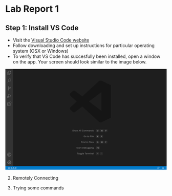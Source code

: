 # Lab Report 1

## Step 1: Install VS Code

- Visit the [Visual Studio Code website](https://code.visualstudio.com)
- Follow downloading and set up instructions for particular operating system (OSX or Windows)
- To verify that VS Code has succesfully been installed, open a window on the app. Your screen should look similar to the image below. 

![Image](VSCodeInstall.jpg)

2. Remotely Connecting



3. Trying some commands
